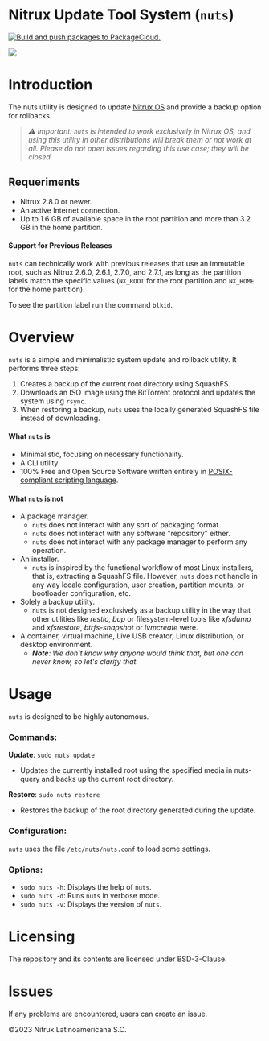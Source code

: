 # Nitrux Update Tool System (`nuts`)
[![Build and push packages to PackageCloud.](https://github.com/Nitrux/nuts/actions/workflows/build.yml/badge.svg)](https://github.com/Nitrux/nuts/actions/workflows/build.yml)

![](https://raw.githubusercontent.com/Nitrux/luv-icon-theme/master/Luv/apps/64/nx-software-updater.svg)


# Introduction

The nuts utility is designed to update [Nitrux OS](https://nxos.org/) and provide a backup option for rollbacks.

> _⚠️ Important: `nuts` is intended to work exclusively in Nitrux OS, and using this utility in other distributions will break them or not work at all. Please do not open issues regarding this use case; they will be closed._


## Requeriments

- Nitrux 2.8.0 or newer.
- An active Internet connection.
- Up to 1.6 GB of available space in the root partition and more than 3.2 GB in the home partition.


#### Support for Previous Releases

`nuts` can technically work with previous releases that use an immutable root, such as Nitrux 2.6.0, 2.6.1, 2.7.0, and 2.7.1, as long as the partition labels match the specific values (`NX_ROOT` for the root partition and `NX_HOME` for the home partition).

To see the partition label run the command `blkid`.

# Overview

`nuts` is a simple and minimalistic system update and rollback utility. It performs three steps:

1. Creates a backup of the current root directory using SquashFS.
2. Downloads an ISO image using the BitTorrent protocol and updates the system using `rsync`.
3. When restoring a backup, `nuts` uses the locally generated SquashFS file instead of downloading.


#### What `nuts` is

- Minimalistic, focusing on necessary functionality.
- A CLI utility.
- 100% Free and Open Source Software written entirely in [POSIX-compliant scripting language](https://en.wikipedia.org/wiki/Shell_script#Typical_POSIX_scripting_languages).

#### What `nuts` is not

- A package manager.
  - `nuts` does not interact with any sort of packaging format.
  - `nuts` does not interact with any software "repository" either.
  - `nuts` does not interact with any package manager to perform any operation.
- An installer.
  - `nuts` is inspired by the functional workflow of most Linux installers, that is, extracting a SquashFS file. However, `nuts` does not handle in any way locale configuration, user creation, partition mounts, or bootloader configuration, etc.
- Solely a backup utility.
  - `nuts` is not designed exclusively as a backup utility in the way that other utilities like _restic_, _bup_ or filesystem-level tools like _xfsdump_ and _xfsrestore_, _btrfs-snapshot_ or _lvmcreate_ were.
- A container, virtual machine, Live USB creator, Linux distribution, or desktop environment.
  - _**Note**: We don't know why anyone would think that, but one can never know, so let's clarify that._

# Usage

`nuts` is designed to be highly autonomous.

### Commands:

**Update**: `sudo nuts update`
- Updates the currently installed root using the specified media in nuts-query and backs up the current root directory.

**Restore**: `sudo nuts restore`
- Restores the backup of the root directory generated during the update.

### Configuration:

`nuts` uses the file `/etc/nuts/nuts.conf` to load some settings.

### Options:

- `sudo nuts -h`: Displays the help of `nuts`.
- `sudo nuts -d`: Runs `nuts` in verbose mode.
- `sudo nuts -v`: Displays the version of `nuts`.

# Licensing

The repository and its contents are licensed under BSD-3-Clause.

# Issues
If any problems are encountered, users can create an issue.

©2023 Nitrux Latinoamericana S.C.

